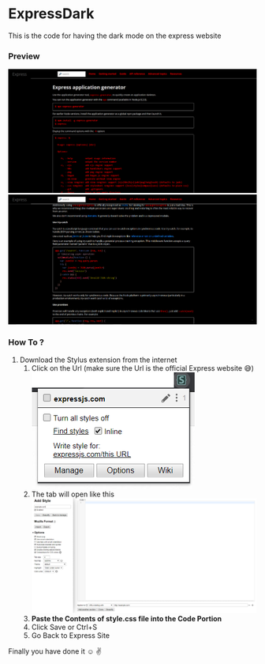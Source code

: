 # ExpressDark
This is the code for having the dark mode on the express website

### Preview
![express_1](/express_1.PNG)
![express_2](/express_2.PNG)

### How To ?
1. Download the Stylus extension from the internet
   1. Click on the Url (make sure the Url is the official Express website :sweat_smile:)
   ![express_3](/express_3.png)
   1. The tab will open like this 
   ![express_4](/express_4.PNG)
   1. **Paste the Contents of style.css file into the Code Portion**
   1. Click Save or Ctrl+S
   1. Go Back to Express Site 
   
Finally you have done it :relaxed:   :v:
